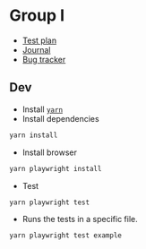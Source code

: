 # Group I

- [Test plan](./test-plan.md)
- [Journal](./journal.md)
- [Bug tracker](https://github.com/azerpas/efrei-2023-st2-tst-prj-i/issues)

## Dev
- Install [`yarn`](https://yarnpkg.com/getting-started/install)
- Install dependencies
```sh
yarn install
```
- Install browser
```sh
yarn playwright install
```
- Test
```sh
yarn playwright test
```
- Runs the tests in a specific file.
```sh
yarn playwright test example
```    
